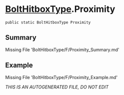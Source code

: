 # [BoltHitboxType](Types/BoltHitboxType.md).Proximity
`public static BoltHitboxType Proximity`
## Summary
Missing File 'BoltHitboxType/F/Proximity_Summary.md'
## Example
Missing File 'BoltHitboxType/F/Proximity_Example.md'

*THIS IS AN AUTOGENERATED FILE, DO NOT EDIT*
